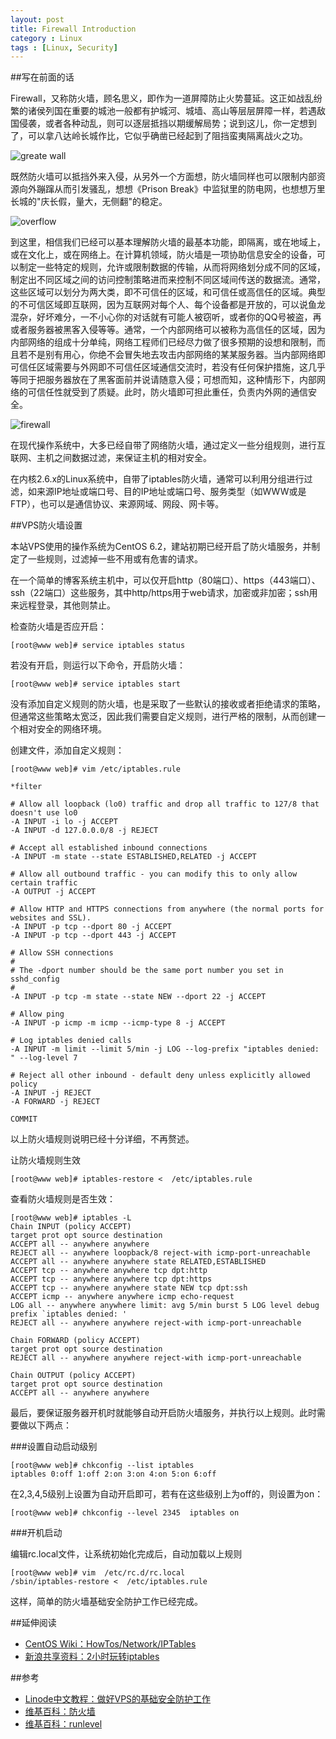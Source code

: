 ```yaml
---
layout: post
title: Firewall Introduction
category : Linux
tags : [Linux, Security]
---
```


##写在前面的话

Firewall，又称防火墙，顾名思义，即作为一道屏障防止火势蔓延。这正如战乱纷繁的诸侯列国在重要的城池一般都有护城河、城墙、高山等层层屏障一样，若遇敌国侵袭，或者各种动乱，则可以逐层抵挡以期缓解局势；说到这儿，你一定想到了，可以拿八达岭长城作比，它似乎确凿已经起到了阻挡蛮夷隔离战火之功。

![greate wall](/static/img/entry/greate_wall.jpg)

既然防火墙可以抵挡外来入侵，从另外一个方面想，防火墙同样也可以限制内部资源向外蹦蹿从而引发骚乱，想想《Prison Break》中监狱里的防电网，也想想万里长城的"庆长假，量大，无侧翻"的稳定。

![overflow](/static/img/entry/greate_wall_overflow.jpg)

到这里，相信我们已经可以基本理解防火墙的最基本功能，即隔离，或在地域上，或在文化上，或在网络上。在计算机领域，防火墙是一项协助信息安全的设备，可以制定一些特定的规则，允许或限制数据的传输，从而将网络划分成不同的区域，制定出不同区域之间的访问控制策略进而来控制不同区域间传送的数据流。通常，这些区域可以划分为两大类，即不可信任的区域，和可信任或高信任的区域。典型的不可信区域即互联网，因为互联网对每个人、每个设备都是开放的，可以说鱼龙混杂，好坏难分，一不小心你的对话就有可能人被窃听，或者你的QQ号被盗，再或者服务器被黑客入侵等等。通常，一个内部网络可以被称为高信任的区域，因为内部网络的组成十分单纯，网络工程师们已经尽力做了很多预期的设想和限制，而且若不是别有用心，你绝不会冒失地去攻击内部网络的某某服务器。当内部网络即可信任区域需要与外网即不可信任区域通信交流时，若没有任何保护措施，这几乎等同于把服务器放在了黑客面前并说请随意入侵；可想而知，这种情形下，内部网络的可信任性就受到了质疑。此时，防火墙即可担此重任，负责内外网的通信安全。

![firewall](/static/img/entry/firewall.png)

在现代操作系统中，大多已经自带了网络防火墙，通过定义一些分组规则，进行互联网、主机之间数据过滤，来保证主机的相对安全。

在内核2.6.x的Linux系统中，自带了iptables防火墙，通常可以利用分组进行过滤，如来源IP地址或端口号、目的IP地址或端口号、服务类型（如WWW或是FTP），也可以是通信协议、来源网域、网段、网卡等。

##VPS防火墙设置

本站VPS使用的操作系统为CentOS 6.2，建站初期已经开启了防火墙服务，并制定了一些规则，过滤掉一些不用或有危害的请求。

在一个简单的博客系统主机中，可以仅开启http（80端口）、https（443端口）、ssh（22端口）这些服务，其中http/https用于web请求，加密或非加密；ssh用来远程登录，其他则禁止。

检查防火墙是否应开启：

	[root@www web]# service iptables status

若没有开启，则运行以下命令，开启防火墙：

	[root@www web]# service iptables start

没有添加自定义规则的防火墙，也是采取了一些默认的接收或者拒绝请求的策略，但通常这些策略太宽泛，因此我们需要自定义规则，进行严格的限制，从而创建一个相对安全的网络环境。

创建文件，添加自定义规则：

	[root@www web]# vim /etc/iptables.rule
	
	*filter
	
	# Allow all loopback (lo0) traffic and drop all traffic to 127/8 that doesn't use lo0
	-A INPUT -i lo -j ACCEPT
	-A INPUT -d 127.0.0.0/8 -j REJECT
	
	# Accept all established inbound connections
	-A INPUT -m state --state ESTABLISHED,RELATED -j ACCEPT
	
	# Allow all outbound traffic - you can modify this to only allow certain traffic
	-A OUTPUT -j ACCEPT
	
	# Allow HTTP and HTTPS connections from anywhere (the normal ports for websites and SSL).
	-A INPUT -p tcp --dport 80 -j ACCEPT
	-A INPUT -p tcp --dport 443 -j ACCEPT
	
	# Allow SSH connections
	#
	# The -dport number should be the same port number you set in sshd_config
	#
	-A INPUT -p tcp -m state --state NEW --dport 22 -j ACCEPT
	
	# Allow ping
	-A INPUT -p icmp -m icmp --icmp-type 8 -j ACCEPT
	
	# Log iptables denied calls
	-A INPUT -m limit --limit 5/min -j LOG --log-prefix "iptables denied: " --log-level 7
	
	# Reject all other inbound - default deny unless explicitly allowed policy
	-A INPUT -j REJECT
	-A FORWARD -j REJECT
	
	COMMIT
	
以上防火墙规则说明已经十分详细，不再赘述。

让防火墙规则生效

	[root@www web]# iptables-restore <  /etc/iptables.rule

查看防火墙规则是否生效：

	[root@www web]# iptables -L
	Chain INPUT (policy ACCEPT)
	target prot opt source destination 
	ACCEPT all -- anywhere anywhere 
	REJECT all -- anywhere loopback/8 reject-with icmp-port-unreachable 
	ACCEPT all -- anywhere anywhere state RELATED,ESTABLISHED 
	ACCEPT tcp -- anywhere anywhere tcp dpt:http 
	ACCEPT tcp -- anywhere anywhere tcp dpt:https 
	ACCEPT tcp -- anywhere anywhere state NEW tcp dpt:ssh 
	ACCEPT icmp -- anywhere anywhere icmp echo-request 
	LOG all -- anywhere anywhere limit: avg 5/min burst 5 LOG level debug prefix `iptables denied: ' 
	REJECT all -- anywhere anywhere reject-with icmp-port-unreachable
	
	Chain FORWARD (policy ACCEPT)
	target prot opt source destination 
	REJECT all -- anywhere anywhere reject-with icmp-port-unreachable
	
	Chain OUTPUT (policy ACCEPT)
	target prot opt source destination 
	ACCEPT all -- anywhere anywhere

最后，要保证服务器开机时就能够自动开启防火墙服务，并执行以上规则。此时需要做以下两点：

###设置自动启动级别

	[root@www web]# chkconfig --list iptables
	iptables 0:off 1:off 2:on 3:on 4:on 5:on 6:off

在2,3,4,5级别上设置为自动开启即可，若有在这些级别上为off的，则设置为on：

	[root@www web]# chkconfig --level 2345  iptables on

###开机启动

编辑rc.local文件，让系统初始化完成后，自动加载以上规则

	[root@www web]# vim  /etc/rc.d/rc.local
	/sbin/iptables-restore <  /etc/iptables.rule

这样，简单的防火墙基础安全防护工作已经完成。

##延伸阅读

* [CentOS Wiki：HowTos/Network/IPTables](http://wiki.centos.org/HowTos/Network/IPTables)
* [新浪共享资料：2小时玩转iptables](http://ishare.iask.sina.com.cn/f/18503162.html)

##参考

* [Linode中文教程：做好VPS的基础安全防护工作](http://www.linode.im/1642.html)
* [维基百科：防火墙](http://zh.wikipedia.org/wiki/%E9%98%B2%E7%81%AB%E5%A2%99)
* [维基百科：runlevel](http://en.wikipedia.org/wiki/Runlevel)